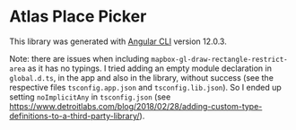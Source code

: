 # Atlas Place Picker

This library was generated with [Angular CLI](https://github.com/angular/angular-cli) version 12.0.3.

Note: there are issues when including `mapbox-gl-draw-rectangle-restrict-area` as it has no typings. I tried adding an empty module declaration in `global.d.ts`, in the app and also in the library, without success (see the respective files `tsconfig.app.json` and `tsconfig.lib.json`). So I ended up setting `noImplicitAny` in `tsconfig.json` (see <https://www.detroitlabs.com/blog/2018/02/28/adding-custom-type-definitions-to-a-third-party-library/>).
